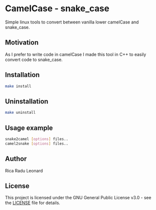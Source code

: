 # CamelCase - snake_case
Simple linux tools to convert between vanilla lower camelCase and snake_case.


## Motivation
As I prefer to write code in camelCase I made this tool in C++ to easily convert code to snake_case.

## Installation

```bash
make install
```

## Uninstallation
```bash
make uninstall
```

## Usage example

```bash
snake2camel [options] files..
camel2snake [options] files..
```

## Author

Rica Radu Leonard

## License

This project is licensed under the GNU General Public License v3.0 - see the [LICENSE](LICENSE) file for details.
